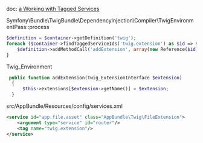 doc: [a Working with Tagged Services](http://symfony.com/doc/current/components/dependency_injection/tags.html)

Symfony\Bundle\TwigBundle\DependencyInjection\Compiler\TwigEnvironmentPass::process

```php
$definition = $container->getDefinition('twig');
foreach ($container->findTaggedServiceIds('twig.extension') as $id => $attributes) {
    $definition->addMethodCall('addExtension', array(new Reference($id)));
}
```

Twig_Environment

```php
 public function addExtension(Twig_ExtensionInterface $extension)
  {
      $this->extensions[$extension->getName()] = $extension;
  }
```

src/AppBundle/Resources/config/services.xml

```xml
<service id="app.file.asset" class="AppBundle\Twig\FileExtension">
    <argument type="service" id="router"/>
    <tag name="twig.extension"/>
</service>
```
